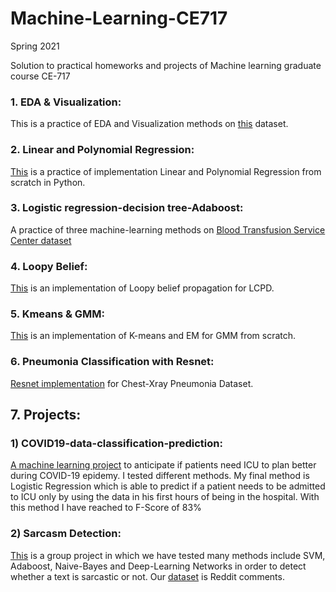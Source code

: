 # Machine-Learning-CE717

Spring 2021

Solution to practical homeworks and projects of Machine learning graduate course CE-717

### 1. EDA & Visualization:
This is a practice of EDA and Visualization methods on [this](https://github.com/atoosachegini/Machine-Learning-CE717/blob/main/EDA%20%26%20Visualization/data.csv) dataset.

### 2. Linear and Polynomial Regression:
[This](https://github.com/atoosachegini/Machine-Learning-CE717/tree/main/Linear%20and%20Polynomial%20Regression) is a practice of implementation Linear and Polynomial Regression from scratch in Python.

### 3. Logistic regression-decision tree-Adaboost:
A practice of three machine-learning methods on [Blood Transfusion Service Center dataset](https://archive.ics.uci.edu/ml/datasets/Blood+Transfusion+Service+Center)

### 4. Loopy Belief:
[This](https://github.com/atoosachegini/Machine-Learning-CE717/tree/main/Loopy%20Belief) is an implementation of Loopy belief propagation for LCPD.

### 5. Kmeans & GMM:
[This](https://github.com/atoosachegini/Machine-Learning-CE717/tree/main/Kmeans%20%26%20GMM) is an implementation of K-means and EM for GMM from scratch.

### 6. Pneumonia Classification with Resnet:
[Resnet implementation](https://github.com/atoosachegini/Machine-Learning-CE717/tree/main/Pneumonia%20Classification%20with%20Resnet) for Chest-Xray Pneumonia Dataset.

## 7. Projects:
   ### 1) COVID19-data-classification-prediction:
   [A machine learning project](https://github.com/atoosachegini/Machine-Learning-CE717/tree/main/COVID19-data-classification-prediction) to anticipate if patients need ICU to plan better during COVID-19 epidemy. I tested different methods. My final method is Logistic Regression which is
  able to predict if a patient needs to be admitted to ICU only by using the data in his first hours of being in the hospital. With this method I have reached to F-Score of 83%
  
   ### 2) Sarcasm Detection:
   [This](https://github.com/atoosachegini/Machine-Learning-CE717/tree/main/Sarcasm_Detection) is a group project in which we have tested many methods include SVM, Adaboost, Naive-Bayes and Deep-Learning Networks
  in order to detect whether a text is sarcastic or not. Our [dataset](https://www.kaggle.com/danofer/sarcasm) is Reddit comments.
  
 
